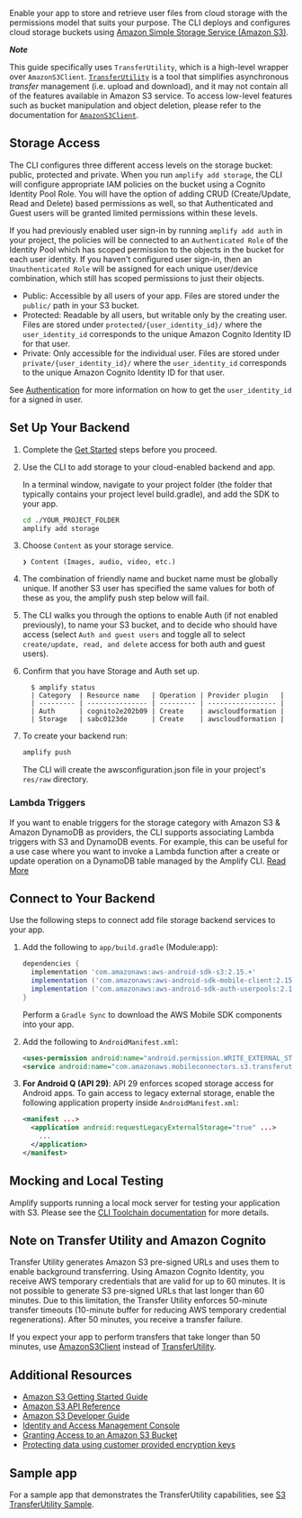 Enable your app to store and retrieve user files from cloud storage with the permissions model that suits your purpose. The CLI deploys and configures cloud storage buckets using [Amazon Simple Storage Service (Amazon S3)](http://docs.aws.amazon.com/AmazonS3/latest/dev/).

**_Note_**

This guide specifically uses `TransferUtility`, which is a high-level wrapper over `AmazonS3Client`. [`TransferUtility`](https://aws-amplify.github.io/aws-sdk-android/docs/reference/com/amazonaws/mobileconnectors/s3/transferutility/TransferUtility.html) is a tool that simplifies asynchronous _transfer_ management (i.e. upload and download), and it may not contain all of the features available in Amazon S3 service. To access low-level features such as bucket manipulation and object deletion, please refer to the documentation for [`AmazonS3Client`](https://aws-amplify.github.io/aws-sdk-android/docs/reference/com/amazonaws/services/s3/AmazonS3Client.html).

## Storage Access

The CLI configures three different access levels on the storage bucket: public, protected and private. When you run `amplify add storage`, the CLI will configure appropriate IAM policies on the bucket using a Cognito Identity Pool Role. You will have the option of adding CRUD (Create/Update, Read and Delete) based permissions as well, so that Authenticated and Guest users will be granted limited permissions within these levels.

If you had previously enabled user sign-in by running `amplify add auth` in your project, the policies will be connected to an `Authenticated Role` of the Identity Pool which has scoped permission to the objects in the bucket for each user identity. If you haven't configured user sign-in, then an `Unauthenticated Role` will be assigned for each unique user/device combination, which still has scoped permissions to just their objects.

* Public: Accessible by all users of your app. Files are stored under the `public/` path in your S3 bucket.
* Protected: Readable by all users, but writable only by the creating user. Files are stored under `protected/{user_identity_id}/` where the `user_identity_id` corresponds to the unique Amazon Cognito Identity ID for that user.
* Private: Only accessible for the individual user. Files are stored under `private/{user_identity_id}/` where the `user_identity_id` corresponds to the unique Amazon Cognito Identity ID for that user.

See [Authentication](~/sdk/auth/getting-started.md) for more information on how to get the `user_identity_id` for a signed in user.
## Set Up Your Backend

1. Complete the [Get Started](~/start/start.md) steps before you proceed.

2. Use the CLI to add storage to your cloud-enabled backend and app.

    In a terminal window, navigate to your project folder (the folder that typically contains your project level build.gradle), and add the SDK to your app.

    ```bash
    cd ./YOUR_PROJECT_FOLDER
    amplify add storage
    ```

3. Choose `Content` as your storage service.

    ```console
    ❯ Content (Images, audio, video, etc.)
    ```

4. The combination of friendly name and bucket name must be globally unique. If another S3 user has specified the same values for both of these as you, the amplify push step below will fail.

5. The CLI walks you through the options to enable Auth (if not enabled previously), to name your S3 bucket, and to decide who should have access (select `Auth and guest users` and toggle all to select `create/update, read, and delete` access for both auth and guest users).

6. Confirm that you have Storage and Auth set up.

    ```console
      $ amplify status
      | Category  | Resource name   | Operation | Provider plugin   |
      | --------- | --------------- | --------- | ----------------- |
      | Auth      | cognito2e202b09 | Create    | awscloudformation |
      | Storage   | sabc0123de      | Create    | awscloudformation |
      ```
7. To create your backend run:

    ```bash
    amplify push
    ```

    The CLI will create the awsconfiguration.json file in your project's `res/raw` directory.

### Lambda Triggers
If you want to enable triggers for the storage category with Amazon S3 & Amazon DynamoDB as providers, the CLI supports associating Lambda triggers with S3 and DynamoDB events. For example, this can be useful for a use case where you want to invoke a Lambda function after a create or update operation on a DynamoDB table managed by the Amplify CLI. [Read More](~/cli/usage/lambda-triggers.md#s3-lambda-triggers)

## Connect to Your Backend

Use the following steps to connect add file storage backend services to your app.

1. Add the following to `app/build.gradle` (Module:app):

    ```groovy
    dependencies {
      implementation 'com.amazonaws:aws-android-sdk-s3:2.15.+'
      implementation ('com.amazonaws:aws-android-sdk-mobile-client:2.15.+@aar') { transitive = true }
      implementation ('com.amazonaws:aws-android-sdk-auth-userpools:2.15.+@aar') { transitive = true }
    }
    ```
    Perform a `Gradle Sync` to download the AWS Mobile SDK components into your app.

2. Add the following to `AndroidManifest.xml`:

    ```xml
    <uses-permission android:name="android.permission.WRITE_EXTERNAL_STORAGE" />
    <service android:name="com.amazonaws.mobileconnectors.s3.transferutility.TransferService" android:enabled="true" />
    ```

3. **For Android Q (API 29)**: API 29 enforces scoped storage access for Android apps. To gain access to legacy external storage, enable the following application property inside `AndroidManifest.xml`:

    ```xml
    <manifest ...>
      <application android:requestLegacyExternalStorage="true" ...>
        ...
      </application>
    </manifest>
    ```

## Mocking and Local Testing

Amplify supports running a local mock server for testing your application with S3. Please see the [CLI Toolchain documentation](~/cli/usage/mock.md) for more details.

## Note on Transfer Utility and Amazon Cognito

Transfer Utility generates Amazon S3 pre-signed URLs and uses them to enable background transferring. Using Amazon Cognito Identity, you receive AWS temporary credentials that are valid for up to 60 minutes. It is not possible to generate S3 pre-signed URLs that last longer than 60 minutes. Due to this limitation, the Transfer Utility enforces 50-minute transfer timeouts (10-minute buffer for reducing AWS temporary credential regenerations). After 50 minutes, you receive a transfer failure.

If you expect your app to perform transfers that take longer than 50 minutes, use [AmazonS3Client](http://docs.aws.amazon.com/AWSAndroidSDK/latest/javadoc/com/amazonaws/services/s3/AmazonS3Client.html) instead of [TransferUtility](http://docs.aws.amazon.com/AWSAndroidSDK/latest/javadoc/com/amazonaws/mobileconnectors/s3/transferutility/TransferUtility.html).

## Additional Resources

* [Amazon S3 Getting Started Guide](http://docs.aws.amazon.com/AmazonS3/latest/gsg/GetStartedWithS3.html)
* [Amazon S3 API Reference](http://docs.aws.amazon.com/AmazonS3/latest/API/Welcome.html)
* [Amazon S3 Developer Guide](http://docs.aws.amazon.com/AmazonS3/latest/dev/Welcome.html)
* [Identity and Access Management Console](https://console.aws.amazon.com/iam/home)
* [Granting Access to an Amazon S3 Bucket](http://blogs.aws.amazon.com/security/post/Tx3VRSWZ6B3SHAV/Writing-IAM-Policies-How-to-grant-access-to-an-Amazon-S3-bucket)
* [Protecting data using customer provided encryption keys](https://docs.aws.amazon.com/AmazonS3/latest/dev/ServerSideEncryptionCustomerKeys.html)

## Sample app

For a sample app that demonstrates the TransferUtility capabilities, see [S3 TransferUtility Sample](https://github.com/awslabs/aws-sdk-android-samples/tree/master/S3TransferUtilitySample).
